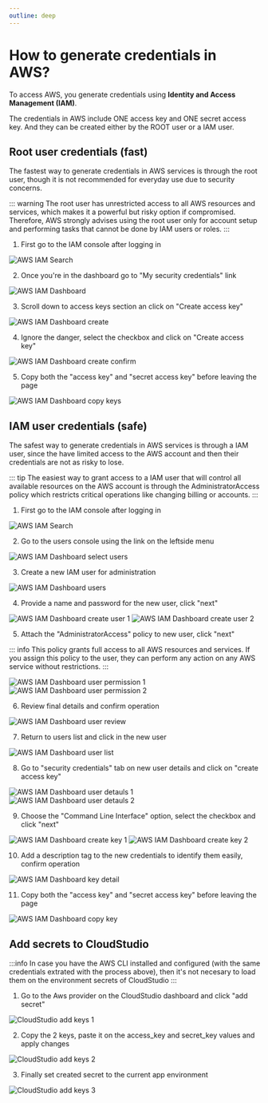 ```yaml
---
outline: deep
---
```


# How to generate credentials in AWS?

To access AWS, you generate credentials using **Identity and Access Management (IAM)**.

The credentials in AWS include ONE access key and ONE secret access key. And they can be created either by the ROOT user or a IAM user.

## Root user credentials (fast)

The fastest way to generate credentials in AWS services is through the root user, though it is not recommended for everyday use due to security concerns. 

::: warning
The root user has unrestricted access to all AWS resources and services, which makes it a powerful but risky option if compromised. Therefore, AWS strongly advises using the root user only for account setup and performing tasks that cannot be done by IAM users or roles.
:::

1. First go to the IAM console after logging in

![AWS IAM Search](../assets/images/aws_credentials/aws_iam_search.png)

2. Once you're in the dashboard go to "My security credentials" link

![AWS IAM Dashboard](../assets/images/aws_credentials/aws_iam_dashboard.png)

3. Scroll down to access keys section an click on "Create access key"

![AWS IAM Dashboard create](../assets/images/aws_credentials/aws_iam_dashboard_create_access_key.png)

4. Ignore the danger, select the checkbox and click on "Create access key"

![AWS IAM Dashboard create confirm](../assets/images/aws_credentials/aws_iam_dashboard_create_access_key_confirm.png)

5. Copy both the "access key" and "secret access key" before leaving the page

![AWS IAM Dashboard copy keys](../assets/images/aws_credentials/aws_iam_dashboard_create_access_key_copy_1.png)


## IAM user credentials (safe)

The safest way to generate credentials in AWS services is through a IAM user, since the have limited access to the AWS account and then their credentials are not as risky to lose. 

::: tip
The easiest way to grant access to a IAM user that will control all available resources on the AWS account is through the AdministratorAccess policy which restricts critical operations like changing billing or accounts.
:::

1. First go to the IAM console after logging in

![AWS IAM Search](../assets/images/aws_credentials/aws_iam_search.png)

2. Go to the users console using the link on the leftside menu

![AWS IAM Dashboard select users](../assets/images/aws_credentials/aws_iam_dashboard_select_users.png)

3. Create a new IAM user for administration

![AWS IAM Dashboard users](../assets/images/aws_credentials/aws_iam_dashboard_users.png)
    

4. Provide a name and password for the new user, click "next"

![AWS IAM Dashboard create user 1](../assets/images/aws_credentials/aws_iam_dashboard_create_user_1.png)
![AWS IAM Dashboard create user 2](../assets/images/aws_credentials/aws_iam_dashboard_create_user_2.png)

5. Attach the "AdministratorAccess" policy to new user, click "next"

::: info
This policy grants full access to all AWS resources and services. If you assign this policy to the user, they can perform any action on any AWS service without restrictions.
:::

![AWS IAM Dashboard user permission 1](../assets/images/aws_credentials/aws_iam_dashboard_set_user_permissions_1.png)
![AWS IAM Dashboard user permission 2](../assets/images/aws_credentials/aws_iam_dashboard_set_user_permissions_2.png)

6. Review final details and confirm operation

![AWS IAM Dashboard user review](../assets/images/aws_credentials/aws_iam_dashboard_users_review.png)

7. Return to users list and click in the new user

![AWS IAM Dashboard user list](../assets/images/aws_credentials/aws_iam_dashboard_new_user_list.png)

8. Go to "security credentials" tab on new user details and click on "create access key"

![AWS IAM Dashboard user detauls 1](../assets/images/aws_credentials/aws_iam_dashboard_new_user_details_1.png)
![AWS IAM Dashboard user detauls 2](../assets/images/aws_credentials/aws_iam_dashboard_new_user_details_2.png)

9. Choose the "Command Line Interface" option, select the checkbox and click "next"

![AWS IAM Dashboard create key 1](../assets/images/aws_credentials/aws_iam_dashboard_create_access_key_options_1.png)
![AWS IAM Dashboard create key 2](../assets/images/aws_credentials/aws_iam_dashboard_create_access_key_options_2.png)

10. Add a description tag to the new credentials to identify them easily, confirm operation

![AWS IAM Dashboard key detail](../assets/images/aws_credentials/aws_iam_dashboard_create_access_key_description.png)

11. Copy both the "access key" and "secret access key" before leaving the page

![AWS IAM Dashboard copy key](../assets/images/aws_credentials/aws_iam_dashboard_create_access_key_copy_2.png)

## Add secrets to CloudStudio

:::info
In case you have the AWS CLI installed and configured (with the same credentials extrated with the process above), then it's not necesary to load them on the environment secrets of CloudStudio
:::

1. Go to the Aws provider on the CloudStudio dashboard and click "add secret"

![CloudStudio add keys 1](../assets/images/aws_credentials/aws_credentials_cloud_studio_add_1.png)

2. Copy the 2 keys, paste it on the access_key and secret_key values and apply changes

![CloudStudio add keys 2](../assets/images/aws_credentials/aws_credentials_cloud_studio_add_2.png)

3. Finally set created secret to the current app environment

![CloudStudio add keys 3](../assets/images/aws_credentials/aws_credentials_cloud_studio_add_3.png)